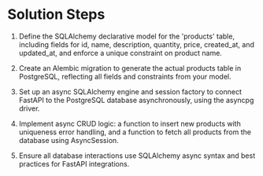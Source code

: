# Solution Steps

1. Define the SQLAlchemy declarative model for the 'products' table, including fields for id, name, description, quantity, price, created_at, and updated_at, and enforce a unique constraint on product name.

2. Create an Alembic migration to generate the actual products table in PostgreSQL, reflecting all fields and constraints from your model.

3. Set up an async SQLAlchemy engine and session factory to connect FastAPI to the PostgreSQL database asynchronously, using the asyncpg driver.

4. Implement async CRUD logic: a function to insert new products with uniqueness error handling, and a function to fetch all products from the database using AsyncSession.

5. Ensure all database interactions use SQLAlchemy async syntax and best practices for FastAPI integrations.


